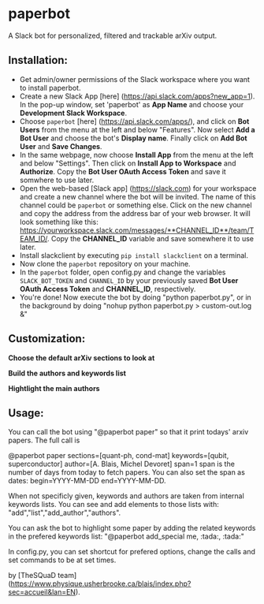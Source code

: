# paperbot
A Slack bot for personalized, filtered and trackable arXiv output.

## Installation:
- Get admin/owner permissions of the Slack workspace where you want to install paperbot. 
- Create a new Slack App [here] (https://api.slack.com/apps?new_app=1). In the pop-up window, set 'paperbot' as **App Name** and choose your **Development Slack Workspace**. 
- Choose `paperbot` [here] (https://api.slack.com/apps/), and click on **Bot Users** from the menu at the left and below "Features". Now select **Add a Bot User** and choose the bot's **Display name**. Finally click on **Add Bot User** and **Save Changes**.
- In the same webpage, now choose **Install App** from the menu at the left and below "Settings". Then click on **Install App to Workspace** and **Authorize**. Copy the **Bot User OAuth Access Token** and save it somwhere to use later. 
- Open the web-based [Slack app] (https://slack.com) for your workspace and create a new channel where the bot will be invited. The name of this channel could be `paperbot` or something else. Click on the new channel and copy the address from the address bar of your web browser. It will look something like this: https://yourworkspace.slack.com/messages/**CHANNEL_ID**/team/TEAM_ID/. Copy the **CHANNEL_ID** variable and save somewhere it to use later.
- Install slackclient by executing `pip install slackclient` on a terminal.
- Now clone the `paperbot` repository on your machine. 
- In the `paperbot` folder, open config.py and change the variables `SLACK_BOT_TOKEN` and `CHANNEL_ID` by your previously saved **Bot User OAuth Access Token** and **CHANNEL_ID**, respectively.
- You're done! Now execute the bot by doing "python paperbot.py", or in the background by doing "nohup python paperbot.py > custom-out.log &"

## Customization:

**Choose the default arXiv sections to look at**

**Build the authors and keywords list**

**Hightlight the main authors**

## Usage:
You can call the bot using "@paperbot paper" so that it print todays' arxiv
papers. The full call is

@paperbot paper sections=[quant-ph, cond-mat] keywords=[qubit, superconductor]
author=[A. Blais, Michel Devoret] span=1
span is the number of days from today to fetch papers.
You can also set the span as dates: begin=YYYY-MM-DD end=YYYY-MM-DD.

When not specificly given, keywords and authors are taken from internal keywords lists.
You can see and add elements to those lists with: "add","list","add_author","authors".

You can ask the bot to highlight some paper by adding the related keywords
in the prefered keywords list:
"@paperbot add_special me, \:tada:, \:tada:"

In config.py, you can set shortcut for prefered options, change the calls
and set commands to be at set times.

by [TheSQuaD team] (https://www.physique.usherbrooke.ca/blais/index.php?sec=accueil&lan=EN).

